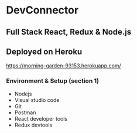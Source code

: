 # DevConnector
## Full Stack React, Redux &amp; Node.js

## Deployed on Heroku
https://morning-garden-93153.herokuapp.com/

### Environment & Setup (section 1)
- Nodejs
- Visual studio code
- Git
- Postman
- React developer tools
- Redux devtools
